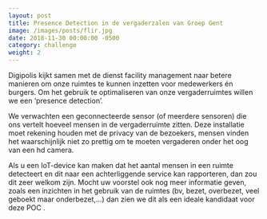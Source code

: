 ```yaml
---
layout: post                        
title: Presence Detection in de vergaderzalen van Groep Gent
image: /images/posts/flir.jpg
date: 2018-11-30 00:00:00 -0500
category: challenge
weight: 2
---
```

Digipolis kijkt samen met de dienst facility management naar betere manieren om onze ruimtes te kunnen inzetten voor medewerkers én burgers. Om het gebruik te optimaliseren van onze vergaderruimtes willen we een ‘presence detection’. 

We verwachten een geconnecteerde sensor (of meerdere sensoren) die ons vertelt hoeveel mensen in de vergaderruimte zitten. Deze installatie moet rekening houden met de privacy van de bezoekers, mensen vinden het waarschijnlijk niet zo prettig om te moeten vergaderen onder het oog van een hd camera.

Als u een IoT-device kan maken dat het aantal mensen in een ruimte detecteert en dit naar een achterliggende service kan rapporteren, dan zou dit zeer welkom zijn. 
Mocht uw voorstel ook nog meer informatie geven, zoals een inzichten in het gebruik van de ruimtes (bv, bezet, overbezet, veel geboekt maar onderbezet,...) dan zien we dit als een ideale kandidaat voor deze POC .
